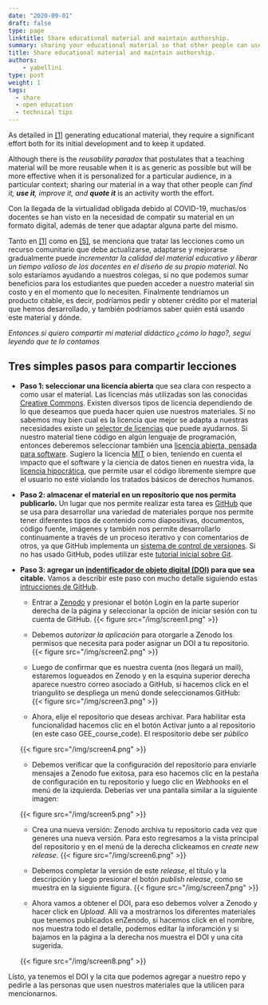 ```yaml
---
date: "2020-09-01"
draft: false
type: page
linktitle: Share educational material and maintain authorship.
summary: sharing your educational material so that other people can use it is a powerful and generous idea. In this post we tell you how to do it while maintaining your authorship.
title: Share educational material and maintain authorship.
authors: 
    - yabellini
type: post
weight: 1
tags: 
  - share
  - open education
  - technical tips
---
```


As detailed in [[1]](https://journals.plos.org/ploscompbiol/article?id=10.1371/journal.pcbi.1005963) generating educational material, they require a significant effort both for its initial development and to keep it updated.

Although there is the _reusability paradox_ that postulates that a teaching material will be more reusable when it is as generic as possible but will be more effective when it is personalized for a particular audience, in a particular context; sharing our material in a way that other people can _find it, **use it**, improve it, and **quote it**_ is an activity worth the effort.

Con la llegada de la virtualidad obligada debido al COVID-19, muchas/os docentes se han visto en la necesidad de compatir su material en un formato digital, además de tener que adaptar alguna parte del mismo.

Tanto en [[1]](https://journals.plos.org/ploscompbiol/article?id=10.1371/journal.pcbi.1005963) como en [[5]](https://journals.plos.org/ploscompbiol/article?id=10.1371/journal.pcbi.1006915#pcbi.1006915.ref009), se menciona que tratar las lecciones como un recurso comunitario que debe actualizarse, adaptarse y mejorarse gradualmente puede _incrementar la calidad del material educativo y liberar un tiempo valioso de los docentes en el diseño de su propio material_.  No solo estaríamos ayudando a nuestros colegas, si no que podemos sumar beneficios para los estudiantes que pueden acceder a nuestro material sin costo y en el momento que lo necesiten.  Finalmente tendríamos un producto citable, es decir, podríamos pedir y obtener crédito por el material que hemos desarrollado, y también podríamos saber quién está usando este material y dónde.

_Entonces si quiero compartir mi material didáctico ¿cómo lo hago?, seguí leyendo que te lo contamos_

## Tres simples pasos para compartir lecciones

* **Paso 1: seleccionar una licencia abierta** que sea clara con respecto a como usar el material. Las licencias más utilizadas son las conocidas [Creative Commons](http://www.creativecommons.org.ar/licencias.html).  Existen diversos tipos de licencia dependiendo de lo que deseamos que pueda hacer quien use nuestros materiales.  Si no sabemos muy bien cual es la licencia que mejor se adapta a nuestras necesidades existe un [selector de licencias](https://creativecommons.org/choose/?lang=es_AR) que puede ayudarnos.
Si nuestro material tiene código en algún lenguaje de programación, entonces deberemos seleccionar también una [licencia abierta, pensada para software](https://www.gnu.org/licenses/license-list.html#SoftwareLicenses).  Sugiero la licencia [MIT](https://opensource.org/licenses/MIT) o bien, teniendo en cuenta el impacto que el software y la ciencia de datos tienen en nuestra vida, la [licencia hipocrática](https://firstdonoharm.dev/), que permite usar el código libremente siempre que el usuario no esté violando los tratados básicos de derechos humanos. 

* **Paso 2: almacenar el material en un repositorio que nos permita publicarlo.** Un lugar que nos permite realizar esta tarea es [GitHub](https://github.com/) que se usa para desarrollar una variedad de materiales porque nos permite tener diferentes tipos de contenido como diapositivas, documentos, código fuente, imágenes y también nos permite desarrollarlo continuamente a través de un proceso iterativo y con comentarios de otros, ya que GitHub implementa un [sistema de control de versiones](https://es.wikipedia.org/wiki/Control_de_versiones). Si no has usado GitHub, podes utilizar este [tutorial inicial sobre Git](https://yabellini.netlify.app/es/courses/tallerdegitconr/).

* **Paso 3: agregar un [indentificador de objeto digital (DOI)](https://es.wikipedia.org/wiki/Identificador_de_objeto_digital) para que sea citable.** Vamos a describir este paso con mucho detalle siguiendo estas [intrucciones de GitHub](https://guides.github.com/activities/citable-code/).

    * Entrar a [Zenodo](https://zenodo.org/) y presionar el botón Login en la parte superior derecha de la página y seleccionar la opción de iniciar sesión con tu cuenta de GitHub. 
   {{< figure src="/img/screen1.png" >}}

    * Debemos _autorizar la aplicación_ para otorgarle a Zenodo los permisos que necesita para poder asignar un DOI a tu repositorio. 
    {{< figure src="/img/screen2.png" >}}

    * Luego de confirmar que es nuestra cuenta (nos llegará un mail), estaremos logueados en Zenodo y en la esquina superior derecha aparece nuestro correo asociado a GitHub, si hacemos click en el triangulito se despliega un menú donde seleccionamos GitHub:  
    {{< figure src="/img/screen3.png" >}}

    
    * Ahora, elije el repositorio que deseas archivar. Para habilitar esta funcionalidad hacemos clic en el botón Activar junto a al repositorio (en este caso GEE_course_code). El respositorio debe ser _público_

    {{< figure src="/img/screen4.png" >}}

    * Debemos verificar que la configuración del repositorio para enviarle mensajes a Zenodo fue exitosa, para eso hacemos clic en la pestaña de configuración en tu repositorio y luego clic en _Webhooks_ en el menú de la izquierda. Deberías ver una pantalla similar a la siguiente imagen: 

    {{< figure src="/img/screen5.png" >}}

    * Crea una nueva versión: Zenodo archiva tu repositorio cada vez que generes una nueva versión. Para esto regresamos a la vista principal del repositorio y en el menú de la derecha clickeamos en _create new release_.
    {{< figure src="/img/screen6.png" >}}
   
    * Debemos completar la versión de este _release_, el título y la descripción y luego presionar el botón _publish release_, como se muestra en la siguiente figura.
    {{< figure src="/img/screen7.png" >}}

    * Ahora vamos a obtener el DOI, para eso debemos volver a Zenodo y hacer click en _Upload_. Allí va a mostrarnos los diferentes materiales que tenemos publicados enZenodo, si hacemos click en el nombre, nos muestra todo el detalle, podemos editar la inforamción y si bajamos en la página a la derecha nos muestra el DOI y una cita sugerida.

    {{< figure src="/img/screen8.png" >}}


Listo, ya tenemos el DOI y la cita que podemos agregar a nuestro repo y pedirle a las personas que usen nuestros materiales que la utilicen para mencionarnos.





